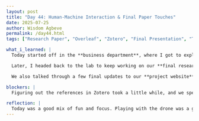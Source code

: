 ```yaml
---
layout: post
title: "Day 44: Human-Machine Interaction & Final Paper Touches"
date: 2025-07-25
author: Wisdom Agbeve
permalink: /day44.html
tags: ["Research Paper", "Overleaf", "Zotero", "Final Presentation", "Teamwork", "Human-Machine Interaction"]

what_i_learned: |
  Today started off in the **business department**, where I got to explore **human-machine interaction**. One of the coolest parts was using muscle sensors to control a drone—it was wild to see how our bodies can connect with technology like that. It gave me a new appreciation for how tech can respond to human movement in real time.

  Later, I headed back to the lab to keep working on our **final research paper**. My team and I met with our **graduate mentor** to review what we’ve done so far. We focused a lot on fixing our citations and making sure everything was properly formatted using **Zotero** in Overleaf.

  We also talked through a few final updates to our **project website** and started planning our **presentation slides** for the final symposium. We divided the work up so everyone knows what to focus on this weekend.

blockers: |
  Figuring out the references in Zotero took a little while, and we spent some time making sure our figures and charts looked right in Overleaf. But overall, no big issues.

reflection: |
  Today was a good mix of fun and focus. Playing with the drone was a great way to start the day, and then getting feedback on our paper helped us tighten things up. Everything is starting to come together—and even though it’s been a long process, it’s exciting to see the finish line so close.
---
```

